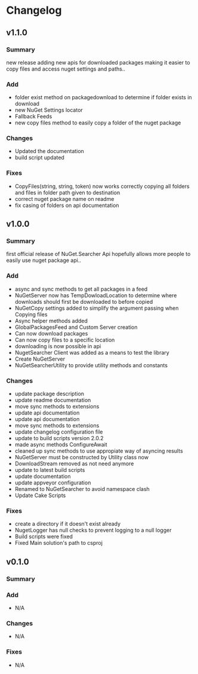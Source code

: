 # Changelog
## v1.1.0
### Summary
new release adding new apis for downloaded packages making it easier to copy files and access nuget settings and paths.. 

### Add
*  folder exist method on packagedownload to determine if folder exists in download
*  new NuGet Settings locator
*  Fallback Feeds
*  new copy files method to easily copy a folder of the nuget package


### Changes
*  Updated the documentation
*  build script updated


### Fixes
*  CopyFiles(string, string, token) now works correctly copying all folders and files in folder path given to destination
*  correct nuget package name on readme
*  fix casing of folders on api documentation




## v1.0.0
### Summary
first official release of NuGet.Searcher Api hopefully allows more people to easily use nuget package api.. 

### Add
*  async and sync methods to get all packages in a feed
*  NuGetServer now has TempDowloadLocation to determine where downloads should first be downloaded to before copied
*  NuGetCopy settings added to simplify the argument passing when Copying files
*  Async helper methods added
*  GlobalPackagesFeed and Custom Server creation
*  Can now download packages
*  Can now copy files to a specific location
*  downloading is now possible in api
*  NugetSearcher Client was added as a means to test the library
*  Create NuGetServer
*  NuGetSearcherUtility to provide utility methods and constants


### Changes
*  update package description
*  update readme documentation
*  move sync methods to extensions
*  update api documentation
*  update api documentation
*  move sync methods to extensions
*  update changelog configuration file
*  update to build scripts version 2.0.2
*  made async methods ConfigureAwait
*  cleaned up sync methods to use appropiate way of asyncing results
*  NuGetServer must be constructed by Utility class now
*  DownloadStream removed as not need anymore
*  update to latest build scripts
*  update documentation
*  update appveyor configuration
*  Renamed to NuGetSearcher to avoid namespace clash
*  Update Cake Scripts


### Fixes
*  create a directory if it doesn't exist already
*  NugetLogger has null checks to prevent logging to a null logger
*  Build scripts were fixed
*  Fixed Main solution's path to csproj




## v0.1.0
### Summary


### Add
*  N/A 


### Changes
*  N/A 


### Fixes
*  N/A 





